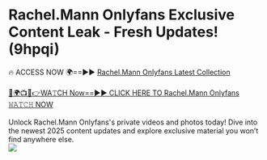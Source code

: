 # Rachel.Mann Onlyfans Exclusive Content Leak - Fresh Updates! (9hpqi)

🔥 ACCESS NOW 🌍==►► <a href="https://tinyurl.com/kvy9nzfs" rel="nofollow">Rachel.Mann Onlyfans Latest Collection</a>
<br><br>
[🔴🌍📺📱👉WA𝚃CH Now==►► CLICK HERE TO Rachel.Mann Onlyfans 𝚆𝙰𝚃𝙲𝙷 NOW](https://tinyurl.com/kvy9nzfs)
<br><br>
Unlock Rachel.Mann Onlyfans's private videos and photos today! Dive into the newest 2025 content updates and explore exclusive material you won’t find anywhere else.
<br>
<a href="https://tinyurl.com/kvy9nzfs" rel="nofollow" data-target="animated-image.originalLink"><img src="https://camo.githubusercontent.com/8a4f000d20f83aca3bf7ec5f350d767afa0574a8a352519fd8cfa583a6f93a33/68747470733a2f2f692e696d6775722e636f6d2f644a486b345a712e676966" data-canonical-src="https://i.imgur.com/dJHk4Zq.gif" style="max-width: 100%; display: inline-block;" data-target="animated-image.originalImage"></a>
<br>
